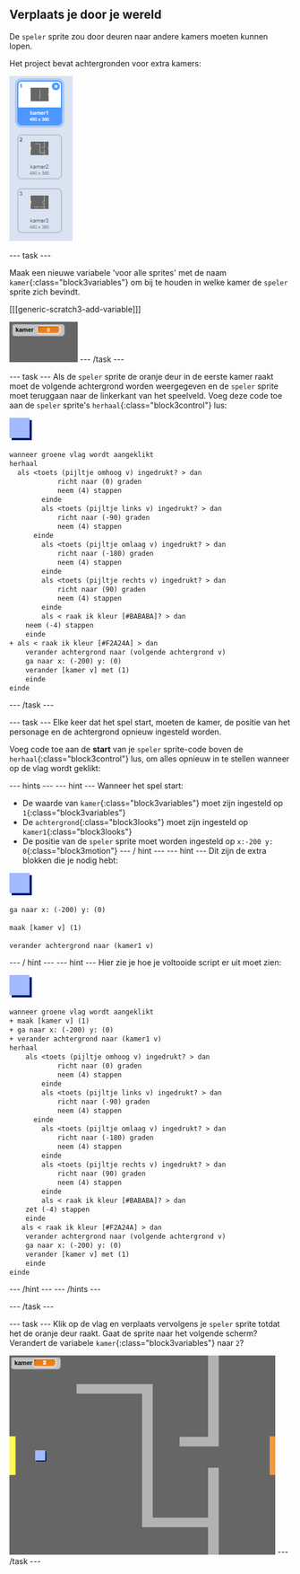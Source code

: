 ## Verplaats je door je wereld

De `speler` sprite zou door deuren naar andere kamers moeten kunnen lopen.

Het project bevat achtergronden voor extra kamers:

![screenshot](images/world-backdrops.png)

\--- task \---

Maak een nieuwe variabele 'voor alle sprites' met de naam `kamer`{:class="block3variables"} om bij te houden in welke kamer de `speler` sprite zich bevindt.

[[[generic-scratch3-add-variable]]]

![screenshot](images/world-room.png) \--- /task \---

\--- task \--- Als de `speler` sprite de oranje deur in de eerste kamer raakt moet de volgende achtergrond worden weergegeven en de `speler` sprite moet teruggaan naar de linkerkant van het speelveld. Voeg deze code toe aan de `speler` sprite's `herhaal`{:class="block3control"} lus:

![speler](images/player.png)

```blocks3
wanneer groene vlag wordt aangeklikt
herhaal 
  als <toets (pijltje omhoog v) ingedrukt? > dan
            richt naar (0) graden
            neem (4) stappen
        einde
        als <toets (pijltje links v) ingedrukt? > dan
            richt naar (-90) graden
            neem (4) stappen
      einde
        als <toets (pijltje omlaag v) ingedrukt? > dan
            richt naar (-180) graden
            neem (4) stappen
        einde
        als <toets (pijltje rechts v) ingedrukt? > dan
            richt naar (90) graden
            neem (4) stappen
        einde
        als < raak ik kleur [#BABABA]? > dan
    neem (-4) stappen
    einde
+ als < raak ik kleur [#F2A24A] > dan
    verander achtergrond naar (volgende achtergrond v)
    ga naar x: (-200) y: (0)
    verander [kamer v] met (1)
    einde
einde
```

\--- /task \---

\--- task \--- Elke keer dat het spel start, moeten de kamer, de positie van het personage en de achtergrond opnieuw ingesteld worden.

Voeg code toe aan de **start** van je `speler` sprite-code boven de `herhaal`{:class="block3control"} lus, om alles opnieuw in te stellen wanneer op de vlag wordt geklikt:

\--- hints \--- \--- hint \--- Wanneer het spel start:

+ De waarde van `kamer`{:class="block3variables"} moet zijn ingesteld op `1`{:class="block3variables"}
+ De `achtergrond`{:class="block3looks"} moet zijn ingesteld op `kamer1`{:class="block3looks"}
+ De positie van de `speler` sprite moet worden ingesteld op `x:-200 y: 0`{:class="block3motion"} \--- / hint \--- \--- hint \--- Dit zijn de extra blokken die je nodig hebt:

![speler](images/player.png)

```blocks3
ga naar x: (-200) y: (0)

maak [kamer v] (1)

verander achtergrond naar (kamer1 v)
```

\--- / hint \--- \--- hint \--- Hier zie je hoe je voltooide script er uit moet zien:

![speler](images/player.png)

```blocks3
wanneer groene vlag wordt aangeklikt
+ maak [kamer v] (1)
+ ga naar x: (-200) y: (0)
+ verander achtergrond naar (kamer1 v)
herhaal
    als <toets (pijltje omhoog v) ingedrukt? > dan
            richt naar (0) graden
            neem (4) stappen
        einde
        als <toets (pijltje links v) ingedrukt? > dan
            richt naar (-90) graden
            neem (4) stappen
      einde
        als <toets (pijltje omlaag v) ingedrukt? > dan
            richt naar (-180) graden
            neem (4) stappen
        einde
        als <toets (pijltje rechts v) ingedrukt? > dan
            richt naar (90) graden
            neem (4) stappen
        einde
        als < raak ik kleur [#BABABA]? > dan
    zet (-4) stappen
    einde
   als < raak ik kleur [#F2A24A] > dan
    verander achtergrond naar (volgende achtergrond v)
    ga naar x: (-200) y: (0)
    verander [kamer v] met (1)
    einde
einde
```

\--- /hint \--- \--- /hints \---

\--- /task \---

\--- task \--- Klik op de vlag en verplaats vervolgens je `speler` sprite totdat het de oranje deur raakt. Gaat de sprite naar het volgende scherm? Verandert de variabele `kamer`{:class="block3variables"} naar `2`?

![screenshot](images/world-room-test.png) \--- /task \---